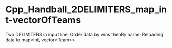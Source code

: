 # Cpp_Handball_2DELIMITERS_map_int-vectorOfTeams
Two DELIMITERS in input line; Order data by wins thenBy name; Reloading data to map&lt;int, vector&lt;Team>>
